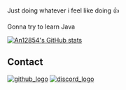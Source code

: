 Just doing whatever i feel like doing 👍

Gonna try to learn Java

[![An12854's GitHub stats](https://github-readme-stats.vercel.app/api?username=an12854)](https://github.com/anuraghazra/github-readme-stats)

## Contact

[![github_logo](https://icongr.am/material/github.svg)](https://github.com/An12854)
[![discord_logo](https://icongr.am/material/discord.svg)](An12854#6583)
<!--
**An12854/An12854** is a ✨ _special_ ✨ repository because its `README.md` (this file) appears on your GitHub profile.

Here are some ideas to get you started:

- 🔭 I’m currently working on ...
- 🌱 I’m currently learning ...
- 👯 I’m looking to collaborate on ...
- 🤔 I’m looking for help with ...
- 💬 Ask me about ...
- 📫 How to reach me: ...
- 😄 Pronouns: ...
- ⚡ Fun fact: ...
-->
